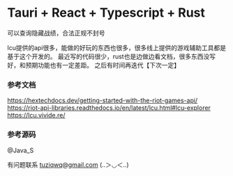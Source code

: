 # Tauri + React + Typescript + Rust

可以查询隐藏战绩，合法正规不封号

lcu提供的api很多，能做的好玩的东西也很多，很多线上提供的游戏辅助工具都是基于这个开发的。
最近写的代码很少，rust也是边做边看文档，很多东西没写好，和预期功能也有一定差距。
之后有时间再迭代【下次一定】


### 参考文档
https://hextechdocs.dev/getting-started-with-the-riot-games-api/
https://riot-api-libraries.readthedocs.io/en/latest/lcu.html#lcu-explorer
https://lcu.vivide.re/

### 参考源码
@Java_S 

有问题联系 tuziqwq@gmail.com (..＞◡＜..)



